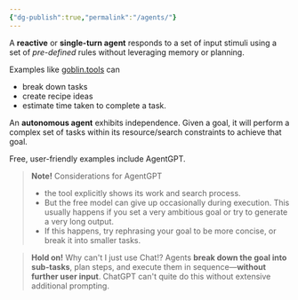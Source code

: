 ```yaml
---
{"dg-publish":true,"permalink":"/agents/"}
---
```


A **reactive** or **single-turn agent** responds to a set of input stimuli using a set of *pre-defined* rules without leveraging memory or planning.

Examples like [goblin.tools](<https://goblin.tools/>) can
- break down tasks
- create recipe ideas
- estimate time taken to complete a task.

An **autonomous agent** exhibits independence. Given a goal, it will perform a complex set of tasks within its resource/search constraints to achieve that goal.

Free, user-friendly examples include AgentGPT.

>**Note!** Considerations for AgentGPT
>	- the tool explicitly shows its work and search process.
>	- But the free model can give up occasionally during execution. This usually happens if you set a very ambitious goal or try to generate a very long output.
>	- If this happens, try rephrasing your goal to be more concise, or break it into smaller tasks.

>**Hold on!** Why can't I just use Chat!?
>Agents **break down the goal into sub-tasks**, plan steps, and execute them in sequence—**without further user input**. ChatGPT can't quite do this without extensive additional prompting.

